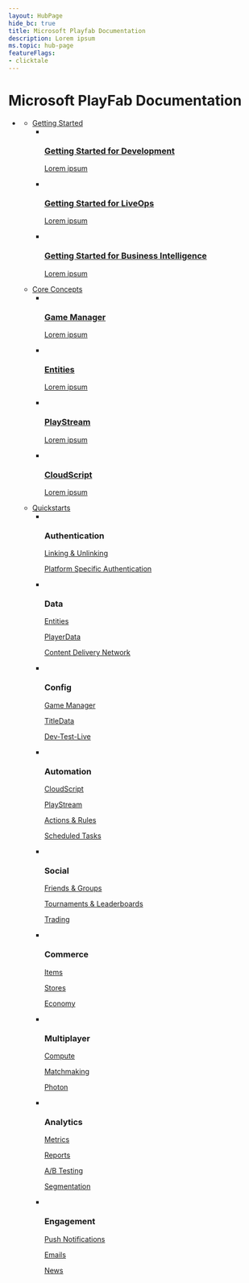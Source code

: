 ```yaml
---
layout: HubPage
hide_bc: true
title: Microsoft Playfab Documentation
description: Lorem ipsum
ms.topic: hub-page
featureFlags:
- clicktale
---
```

<div id="main" class="v2">
    <div class="container">
        <h1 class="visually-hidden">Microsoft PlayFab Documentation</h1>
        <ul class="pivots">
            <li>
                <a href="#main"></a>
                <ul id="main">
                    <li>
                        <a href="#start">Getting Started</a>
                        <ul id="start" class="cardsC">
                            <li>
                                <a href="/playfab/personas/developer">
                                    <div class="cardSize">
                                        <div class="cardPadding">
                                            <div class="card">
                                                <div class="cardImageOuter">
                                                    <div class="cardImage">
                                                        <img src="http://docs.microsoft.com/media/common/placeholder.svg" alt="" />
                                                    </div>
                                                </div>
                                                <div class="cardText">
                                                    <h3>Getting Started for Development</h3>
                                                    <p>Lorem ipsum</p>
                                                </div>
                                            </div>
                                        </div>
                                    </div>
                                </a>
                            </li>
                            <li>
                                <a href="/playfab/personas/liveops">
                                    <div class="cardSize">
                                        <div class="cardPadding">
                                            <div class="card">
                                                <div class="cardImageOuter">
                                                    <div class="cardImage">
                                                        <img src="http://docs.microsoft.com/media/common/placeholder.svg" alt="" />
                                                    </div>
                                                </div>
                                                <div class="cardText">
                                                    <h3>Getting Started for LiveOps</h3>
                                                    <p>Lorem ipsum</p>
                                                </div>
                                            </div>
                                        </div>
                                    </div>
                                </a>
                            </li>
                            <li>
                                <a href="/playfab/personas/bi">
                                    <div class="cardSize">
                                        <div class="cardPadding">
                                            <div class="card">
                                                <div class="cardImageOuter">
                                                    <div class="cardImage">
                                                        <img src="http://docs.microsoft.com/media/common/placeholder.svg" alt="" />
                                                    </div>
                                                </div>
                                                <div class="cardText">
                                                    <h3>Getting Started for Business Intelligence</h3>
                                                    <p>Lorem ipsum</p>
                                                </div>
                                            </div>
                                        </div>
                                    </div>
                                </a>
                            </li>
                        </ul>
                    </li>
                    <li>
                        <a href="#concepts">Core Concepts</a>
                        <ul id="concepts" class="cardsC">
                            <li>
                                <a href="/playfab/features/config/gamemanager">
                                    <div class="cardSize">
                                        <div class="cardPadding">
                                            <div class="card">
                                                <div class="cardImageOuter">
                                                    <div class="cardImage bgdAccent1">
                                                        <img src="http://docs.microsoft.com/media/common/placeholder.svg" alt="" />
                                                    </div>
                                                </div>
                                                <div class="cardText">
                                                    <h3>Game Manager</h3>
                                                    <p>Lorem ipsum</p>
                                                </div>
                                            </div>
                                        </div>
                                    </div>
                                </a>
                            </li>
                            <li>
                                <a href="/playfab/features/data/entities">
                                    <div class="cardSize">
                                        <div class="cardPadding">
                                            <div class="card">
                                                <div class="cardImageOuter">
                                                    <div class="cardImage bgdAccent1">
                                                        <img src="http://docs.microsoft.com/media/common/placeholder.svg" alt="" />
                                                    </div>
                                                </div>
                                                <div class="cardText">
                                                    <h3>Entities</h3>
                                                    <p>Lorem ipsum</p>
                                                </div>
                                            </div>
                                        </div>
                                    </div>
                                </a>
                            </li>
                            <li>
                                <a href="/playfab/features/automation/playstream-events">
                                    <div class="cardSize">
                                        <div class="cardPadding">
                                            <div class="card">
                                                <div class="cardImageOuter">
                                                    <div class="cardImage bgdAccent1">
                                                        <img src="http://docs.microsoft.com/media/common/placeholder.svg" alt="" />
                                                    </div>
                                                </div>
                                                <div class="cardText">
                                                    <h3>PlayStream</h3>
                                                    <p>Lorem ipsum</p>
                                                </div>
                                            </div>
                                        </div>
                                    </div>
                                </a>
                            </li>
                            <li>
                                <a href="/playfab/features/automation/cloudscripts">
                                    <div class="cardSize">
                                        <div class="cardPadding">
                                            <div class="card">
                                                <div class="cardImageOuter">
                                                    <div class="cardImage bgdAccent1">
                                                        <img src="http://docs.microsoft.com/media/common/placeholder.svg" alt="" />
                                                    </div>
                                                </div>
                                                <div class="cardText">
                                                    <h3>CloudScript</h3>
                                                    <p>Lorem ipsum</p>
                                                </div>
                                            </div>
                                        </div>
                                    </div>
                                </a>
                            </li>
                        </ul>
                    </li>
                    <li>
                        <a href="#quickstarts">Quickstarts</a>
                        <ul id="quickstarts" class="cardsF">
                            <li>
                                <div class="cardSize">
                                    <div class="cardPadding">
                                        <div class="card">
                                            <div class="cardImageOuter">
                                                <div class="cardImage">
                                                    <img src="http://docs.microsoft.com/media/common/placeholder.svg" alt="" />
                                                </div>
                                            </div>
                                            <div class="cardText">
                                                <h3>Authentication</h3>
                                                <p><a href="/playfab/features/authentication/linking-unlinking/quickstart">Linking &amp; Unlinking</a></p>
                                                <p><a href="/playfab/features/authentication/platform-specific-authentication/quickstart">Platform Specific Authentication</a></p>
                                            </div>
                                        </div>
                                    </div>
                                </div>
                            </li>
                            <li>
                                <div class="cardSize">
                                    <div class="cardPadding">
                                        <div class="card">
                                            <div class="cardImageOuter">
                                                <div class="cardImage">
                                                    <img src="http://docs.microsoft.com/media/common/placeholder.svg" alt="" />
                                                </div>
                                            </div>
                                            <div class="cardText">
                                                <h3>Data</h3>
                                                <p><a href="/playfab/features/data/entities/quickstart">Entities</a></p>
                                                <p><a href="/playfab/features/data/playerdata/quickstart">PlayerData</a></p>
                                                <p><a href="/playfab/features/data/content-delivery-network/quickstart">Content Delivery Network</a></p>
                                            </div>
                                        </div>
                                    </div>
                                </div>
                            </li>
                            <li>
                                <div class="cardSize">
                                    <div class="cardPadding">
                                        <div class="card">
                                            <div class="cardImageOuter">
                                                <div class="cardImage">
                                                    <img src="http://docs.microsoft.com/media/common/placeholder.svg" alt="" />
                                                </div>
                                            </div>
                                            <div class="cardText">
                                                <h3>Config</h3>
                                                <p><a href="/playfab/features/config/gamemanager/quickstart">Game Manager</a></p>
                                                <p><a href="/playfab/features/config/titledata/quickstart">TitleData</a></p>
                                                <p><a href="/playfab/features/config/dev-test-live/quickstart">Dev-Test-Live</a></p>
                                            </div>
                                        </div>
                                    </div>
                                </div>
                            </li>
                            <li>
                                <div class="cardSize">
                                    <div class="cardPadding">
                                        <div class="card">
                                            <div class="cardImageOuter">
                                                <div class="cardImage">
                                                    <img src="http://docs.microsoft.com/media/common/placeholder.svg" alt="" />
                                                </div>
                                            </div>
                                            <div class="cardText">
                                                <h3>Automation</h3>
                                                <p><a href="/playfab/features/automation/cloudscripts/quickstart">CloudScript</a></p>
                                                <p><a href="/playfab/features/automation/playstream-events/quickstart">PlayStream</a></p>
                                                <p><a href="/playfab/features/automation/actions-rules/quickstart">Actions &amp; Rules</a></p>
                                                <p><a href="/playfab/features/automation/scheduled-tasks/quickstart">Scheduled Tasks</a></p>
                                            </div>
                                        </div>
                                    </div>
                                </div>
                            </li>
                            <li>
                                <div class="cardSize">
                                    <div class="cardPadding">
                                        <div class="card">
                                            <div class="cardImageOuter">
                                                <div class="cardImage">
                                                    <img src="http://docs.microsoft.com/media/common/placeholder.svg" alt="" />
                                                </div>
                                            </div>
                                            <div class="cardText">
                                                <h3>Social</h3>
                                                <p><a href="/playfab/features/social/friends-groups/quickstart">Friends &amp; Groups</a></p>
                                                <p><a href="/playfab/features/social/tournaments-leaderboards/quickstart">Tournaments &amp; Leaderboards</a></p>
                                                <p><a href="/playfab/features/social/trading/quickstart">Trading</a></p>
                                            </div>
                                        </div>
                                    </div>
                                </div>
                            </li>
                            <li>
                                <div class="cardSize">
                                    <div class="cardPadding">
                                        <div class="card">
                                            <div class="cardImageOuter">
                                                <div class="cardImage">
                                                    <img src="http://docs.microsoft.com/media/common/placeholder.svg" alt="" />
                                                </div>
                                            </div>
                                            <div class="cardText">
                                                <h3>Commerce</h3>
                                                <p><a href="/playfab/features/commerce/items/quickstart">Items</a></p>
                                                <p><a href="/playfab/features/commerce/stores/quickstart">Stores</a></p>
                                                <p><a href="/playfab/features/commerce/economy/quickstart">Economy</a></p>
                                            </div>
                                        </div>
                                    </div>
                                </div>
                            </li>
                            <li>
                                <div class="cardSize">
                                    <div class="cardPadding">
                                        <div class="card">
                                            <div class="cardImageOuter">
                                                <div class="cardImage">
                                                    <img src="http://docs.microsoft.com/media/common/placeholder.svg" alt="" />
                                                </div>
                                            </div>
                                            <div class="cardText">
                                                <h3>Multiplayer</h3>
                                                <p><a href="/playfab/features/multiplayer/compute/quickstart">Compute</a></p>
                                                <p><a href="/playfab/features/multiplayer/matchmaking/quickstart">Matchmaking</a></p>
                                                <p><a href="/playfab/features/multiplayer/photon/quickstart">Photon</a></p>
                                            </div>
                                        </div>
                                    </div>
                                </div>
                            </li>
                            <li>
                                <div class="cardSize">
                                    <div class="cardPadding">
                                        <div class="card">
                                            <div class="cardImageOuter">
                                                <div class="cardImage">
                                                    <img src="http://docs.microsoft.com/media/common/placeholder.svg" alt="" />
                                                </div>
                                            </div>
                                            <div class="cardText">
                                                <h3>Analytics</h3>
                                                <p><a href="/playfab/features/analytics/metrics/quickstart">Metrics</a></p>
                                                <p><a href="/playfab/features/analytics/reports/quickstart">Reports</a></p>
                                                <p><a href="/playfab/features/analytics/ab-testing/quickstart">A/B Testing</a></p>
                                                <p><a href="/playfab/features/analytics/segmentation/quickstart">Segmentation</a></p>
                                            </div>
                                        </div>
                                    </div>
                                </div>
                            </li>
                            <li>
                                <div class="cardSize">
                                    <div class="cardPadding">
                                        <div class="card">
                                            <div class="cardImageOuter">
                                                <div class="cardImage">
                                                    <img src="http://docs.microsoft.com/media/common/placeholder.svg" alt="" />
                                                </div>
                                            </div>
                                            <div class="cardText">
                                                <h3>Engagement</h3>
                                                <p><a href="/playfab/features/engagement/push-notifications/quickstart">Push Notifications</a></p>
                                                <p><a href="/playfab/features/engagement/emails/quickstart">Emails</a></p>
                                                <p><a href="/playfab/features/engagement/news/quickstart">News</a></p>
                                            </div>
                                        </div>
                                    </div>
                                </div>
                            </li>
                        </ul>
                    </li>
                </ul>
            </li>
        </ul>
    </div>
</div>